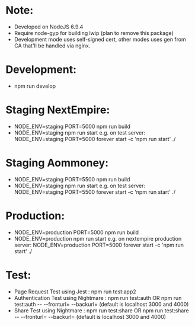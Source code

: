 # Note:
- Developed on NodeJS 6.9.4
- Require node-gyp for building lwip (plan to remove this package)
- Development mode uses self-signed cert, other modes uses gen from CA that'll be handled via nginx.

# Development: 
- npm run develop

# Staging NextEmpire:
- NODE_ENV=staging PORT=5000 npm run build
- NODE_ENV=staging npm run start 
	e.g. on test server: NODE_ENV=staging PORT=5000 forever start -c 'npm run start' ./

# Staging Aommoney:
- NODE_ENV=staging PORT=5500 npm run build
- NODE_ENV=staging npm run start
	e.g. on test server: NODE_ENV=staging PORT=5500 forever start -c 'npm run start' ./

# Production:
- NODE_ENV=production PORT=5000 npm run build
- NODE_ENV=production npm run start
	e.g. on nextempire production server: NODE_ENV=production PORT=5000 forever start -c 'npm run start' ./

# Test:
- Page Request Test using Jest : npm run test:app2 <FRONTURL>
- Authentication Test using Nightmare : npm run test:auth OR npm run test:auth -- --fronturl=<FRONTURL> --backurl=<BACKURL> (default is localhost 3000 and 4000)
- Share Test using Nightmare : npm run test:share OR npm run test:share -- --fronturl=<FRONTURL> --backurl=<BACKURL> (default is localhost 3000 and 4000)
